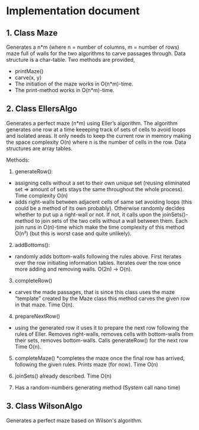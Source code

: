# Implementation document

## 1. Class Maze

Generates a n*m (where n = number of columns, m = number of rows) maze full of walls for the two algorithms to carve passages through. Data structure is a char-table. Two methods are provided, 
* printMaze()
* carve(x, y) 
* The initiation of the maze works in O(n*m)-time. 
* The print-method works in O(n*m)-time.

## 2. Class EllersAlgo

Generates a perfect maze (n*m) using Eller’s algorithm. The algorithm generates one row at a time keeeping track of sets of cells to avoid loops and isolated areas. It only needs to keep the current row in memory making the space complexity O(n) where n is the number of cells in the row. Data structures are array tables.

Methods:
1. generateRow():
* assigning cells without a set to their own unique set (reusing eliminated set => amount of sets stays the same throughout the whole process). Time complexity O(n)
* adds right-walls between adjacent cells of same set avoiding loops (this could be a method of its own probably). Otherwise randomly decides whether to put up a right-wall or not. If not, it calls upon the joinSets()-method to join sets of the two cells without a wall between them. Each join runs in O(n)-time which make the time complexity of this method O(n²) (but this is worst case and quite unlikely). 

2. addBottoms():
* randomly adds bottom-walls following the rules above. First iterates over the row initiating information tables. Iterates over the row once more adding and removing walls. O(2n) → O(n).

3. completeRow()
* carves the made passages, that is since this class uses the maze “template” created by the Maze class this method carves the given row in that maze. Time O(n).

4. prepareNextRow()
* using the generated row it uses it to prepare the next row following the rules of Eller. Removes right-walls, removes cells with bottom-walls from their sets, removes bottom-walls. Calls generateRow() for the next row Time O(n).

5. completeMaze()
*completes the maze once the final row has arrived, following the given rules. Prints maze (for now). Time O(n)

6. joinSets() already described. Time O(n)

7. Has a random-numbers generating method (System call nano time)

## 3. Class WilsonAlgo

Generates a perfect maze based on Wilson's algorithm.


